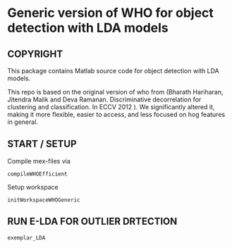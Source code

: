 # Generic version of WHO for object detection with LDA models


## COPYRIGHT

This package contains Matlab source code for object detection with LDA models.

This repo is based on the original version of who from 
(Bharath Hariharan, Jitendra Malik and Deva Ramanan. 
Discriminative decorrelation for clustering and classification. In ECCV 2012 ).
We significantly altered it, making it more flexible, easier to access, 
and less focused on hog features in general.

## START / SETUP

Compile mex-files via  
```
compileWHOEfficient
```

Setup workspace  
```
initWorkspaceWHOGeneric
```

## RUN E-LDA FOR OUTLIER DRTECTION
```
exemplar_LDA
```
